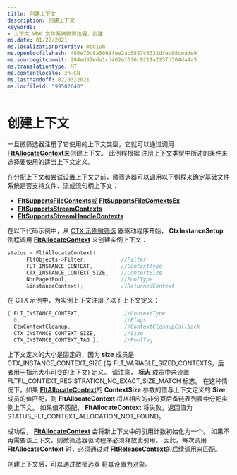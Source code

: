 ```yaml
---
title: 创建上下文
description: 创建上下文
keywords:
- 上下文 WDK 文件系统微筛选器，创建
ms.date: 01/22/2021
ms.localizationpriority: medium
ms.openlocfilehash: 486e70c8a5069fee2ac5857c5332dfec08ceade9
ms.sourcegitcommit: 204ed37ede1cd462ef6f6c9211a223fd304da4a5
ms.translationtype: MT
ms.contentlocale: zh-CN
ms.lasthandoff: 02/03/2021
ms.locfileid: "99502040"
---
```

# <a name="creating-contexts"></a>创建上下文

一旦微筛选器注册了它使用的上下文类型，它就可以通过调用 [**FltAllocateContext**](/windows-hardware/drivers/ddi/fltkernel/nf-fltkernel-fltallocatecontext)来创建上下文。 此例程根据 [注册上下文类型](registering-context-types.md)中所述的条件来选择要使用的适当上下文定义。

在分配上下文和尝试设置上下文之前，微筛选器可以调用以下例程来确定基础文件系统是否支持文件、流或流句柄上下文：
- [**FltSupportsFileContexts**](/windows-hardware/drivers/ddi/fltkernel/nf-fltkernel-fltsupportsfilecontexts)或 [ **FltSupportsFileContextsEx**](/windows-hardware/drivers/ddi/fltkernel/nf-fltkernel-fltsupportsfilecontextsex)
- [**FltSupportsStreamContexts**](/windows-hardware/drivers/ddi/fltkernel/nf-fltkernel-fltsupportsstreamcontexts)
- [**FltSupportsStreamHandleContexts**](/windows-hardware/drivers/ddi/fltkernel/nf-fltkernel-fltsupportsstreamhandlecontexts)

在以下代码示例中，从 [CTX 示例微筛选](https://github.com/microsoft/Windows-driver-samples/tree/master/filesys/miniFilter/ctx) 器驱动程序开始， **CtxInstanceSetup** 例程调用 [**FltAllocateContext**](/windows-hardware/drivers/ddi/fltkernel/nf-fltkernel-fltallocatecontext) 来创建实例上下文：

```cpp
status = FltAllocateContext(
      FltObjects->Filter,           //Filter
      FLT_INSTANCE_CONTEXT,         //ContextType
      CTX_INSTANCE_CONTEXT_SIZE,    //ContextSize
      NonPagedPool,                 //PoolType
      &instanceContext);            //ReturnedContext
```

在 CTX 示例中，为实例上下文注册了以下上下文定义：

```cpp
{ FLT_INSTANCE_CONTEXT,              //ContextType
  0,                                 //Flags
  CtxContextCleanup,                 //ContextCleanupCallback
  CTX_INSTANCE_CONTEXT_SIZE,         //Size
  CTX_INSTANCE_CONTEXT_TAG },        //PoolTag
```

上下文定义的大小是固定的，因为 **size** 成员是 CTX_INSTANCE_CONTEXT_SIZE (与 FLT_VARIABLE_SIZED_CONTEXTS，后者用于指示大小可变的上下文) 定义。 请注意， **标志** 成员中未设置 FLTFL_CONTEXT_REGISTRATION_NO_EXACT_SIZE_MATCH 标志。 在这种情况下，如果 [**FltAllocateContext**](/windows-hardware/drivers/ddi/fltkernel/nf-fltkernel-fltallocatecontext)的 **ContextSize** 参数的值与上下文定义的 **Size** 成员的值匹配，则 **FltAllocateContext** 将从相应的非分页后备链表列表中分配实例上下文。 如果值不匹配， **FltAllocateContext** 将失败，返回值为 STATUS_FLT_CONTEXT_ALLOCATION_NOT_FOUND。

成功后， [**FltAllocateContext**](/windows-hardware/drivers/ddi/fltkernel/nf-fltkernel-fltallocatecontext) 会将新上下文中的引用计数初始化为一个。 如果不再需要该上下文，则微筛选器驱动程序必须释放此引用。 因此，每次调用 **FltAllocateContext** 时，必须通过对 [**FltReleaseContext**](/windows-hardware/drivers/ddi/fltkernel/nf-fltkernel-fltreleasecontext)的后续调用来匹配。

创建上下文后，可以通过微筛选器 [将其设置为对象](setting-contexts.md)。
